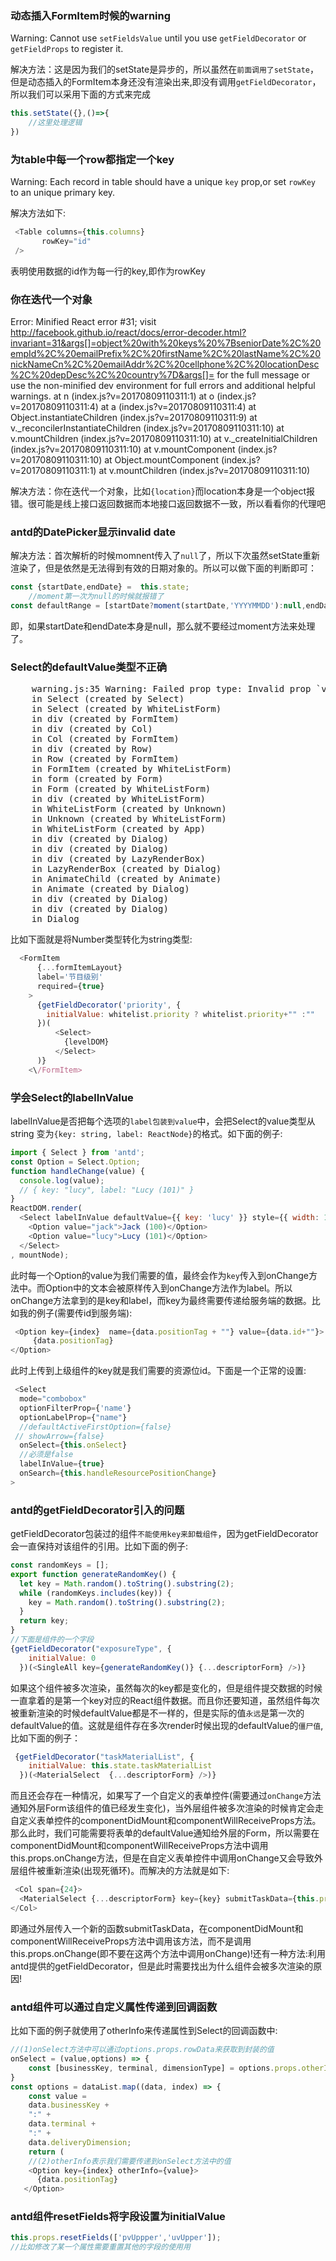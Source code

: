 ### 动态插入FormItem时候的warning
Warning: Cannot use `setFieldsValue` until you use `getFieldDecorator` or `getFieldProps` to register it.

解决方法：这是因为我们的setState是异步的，所以虽然在`前面调用了setState`，但是动态插入的FormItem本身还没有渲染出来,即没有调用`getFieldDecorator`，所以我们可以采用下面的方式来完成

```js
this.setState({},()=>{
    //这里处理逻辑
})
```


### 为table中每一个row都指定一个key
Warning: Each record in table should have a unique `key` prop,or set `rowKey` to an unique primary key.

解决方法如下:

```js
 <Table columns={this.columns}
       rowKey="id"
 />
```
表明使用数据的id作为每一行的key,即作为rowKey

### 你在迭代一个对象
Error: Minified React error #31; visit http://facebook.github.io/react/docs/error-decoder.html?invariant=31&args[]=object%20with%20keys%20%7BseniorDate%2C%20empId%2C%20emailPrefix%2C%20firstName%2C%20lastName%2C%20nickNameCn%2C%20emailAddr%2C%20cellphone%2C%20locationDesc%2C%20depDesc%2C%20country%7D&args[]= for the full message or use the non-minified dev environment for full errors and additional helpful warnings.
    at n (index.js?v=20170809110311:1)
    at o (index.js?v=20170809110311:4)
    at a (index.js?v=20170809110311:4)
    at Object.instantiateChildren (index.js?v=20170809110311:9)
    at v._reconcilerInstantiateChildren (index.js?v=20170809110311:10)
    at v.mountChildren (index.js?v=20170809110311:10)
    at v._createInitialChildren (index.js?v=20170809110311:10)
    at v.mountComponent (index.js?v=20170809110311:10)
    at Object.mountComponent (index.js?v=20170809110311:1)
    at v.mountChildren (index.js?v=20170809110311:10)

解决方法：你在迭代一个对象，比如`{location}`而location本身是一个object报错。很可能是线上接口返回数据而本地接口返回数据不一致，所以看看你的代理吧

### antd的DatePicker显示invalid date
解决方法：首次解析的时候momnent传入了`null`了，所以下次虽然setState重新渲染了，但是依然是无法得到有效的日期对象的。所以可以做下面的判断即可：

```js
const {startDate,endDate} =  this.state;
    //moment第一次为null的时候就报错了
const defaultRange = [startDate?moment(startDate,'YYYYMMDD'):null,endDate ? moment(endDate,'YYYYMMDD'):null];
```
即，如果startDate和endDate本身是null，那么就不要经过moment方法来处理了。

### Select的defaultValue类型不正确
<pre>
    warning.js:35 Warning: Failed prop type: Invalid prop `value` supplied to `Select`.
    in Select (created by Select)
    in Select (created by WhiteListForm)
    in div (created by FormItem)
    in div (created by Col)
    in Col (created by FormItem)
    in div (created by Row)
    in Row (created by FormItem)
    in FormItem (created by WhiteListForm)
    in form (created by Form)
    in Form (created by WhiteListForm)
    in div (created by WhiteListForm)
    in WhiteListForm (created by Unknown)
    in Unknown (created by WhiteListForm)
    in WhiteListForm (created by App)
    in div (created by Dialog)
    in div (created by Dialog)
    in div (created by LazyRenderBox)
    in LazyRenderBox (created by Dialog)
    in AnimateChild (created by Animate)
    in Animate (created by Dialog)
    in div (created by Dialog)
    in div (created by Dialog)
    in Dialog
</pre>
比如下面就是将Number类型转化为string类型:
```js
  <FormItem
      {...formItemLayout}
      label='节目级别'
      required={true}
    >
      {getFieldDecorator('priority', {
        initialValue: whitelist.priority ? whitelist.priority+"" :""
      })(
          <Select>
            {levelDOM}
          </Select>
      )}
    <\/FormItem>
```

### 学会Select的labelInValue
labelInValue是否把每个选项的`label包装到value`中，会把Select的value类型从string 变为`{key: string, label: ReactNode}`的格式。如下面的例子:
```js
import { Select } from 'antd';
const Option = Select.Option;
function handleChange(value) {
  console.log(value); 
  // { key: "lucy", label: "Lucy (101)" }
}
ReactDOM.render(
  <Select labelInValue defaultValue={{ key: 'lucy' }} style={{ width: 120 }} onChange={handleChange}>
    <Option value="jack">Jack (100)</Option>
    <Option value="lucy">Lucy (101)</Option>
  </Select>
, mountNode);
```
此时每一个Option的value为我们需要的值，最终会作为`key`传入到onChange方法中。而Option中的文本会被原样传入到onChange方法作为label。所以onChange方法拿到的是key和label，而key为最终需要传递给服务端的数据。比如我的例子(需要传id到服务端):
```js
 <Option key={index}  name={data.positionTag + ""} value={data.id+""}>
     {data.positionTag}
</Option>
```
此时上传到上级组件的key就是我们需要的资源位id。下面是一个正常的设置:
```js
 <Select
  mode="combobox"
  optionFilterProp={'name'}
  optionLabelProp={"name"}
  //defaultActiveFirstOption={false}
 // showArrow={false}
  onSelect={this.onSelect}
  //必须是false
  labelInValue={true}
  onSearch={this.handleResourcePositionChange}
>
```

### antd的getFieldDecorator引入的问题
getFieldDecorator包装过的组件`不能使用key来卸载组件`，因为getFieldDecorator会一直保持对该组件的引用。比如下面的例子:
```js
const randomKeys = [];
export function generateRandomKey() {
  let key = Math.random().toString().substring(2);
  while (randomKeys.includes(key)) {
    key = Math.random().toString().substring(2);
  }
  return key;
}
//下面是组件的一个字段
{getFieldDecorator("exposureType", {
    initialValue: 0
  })(<SingleAll key={generateRandomKey()} {...descriptorForm} />)}
```
如果这个组件被多次渲染，虽然每次的key都是变化的，但是组件提交数据的时候一直拿着的是第一个key对应的React组件数据。而且你还要知道，虽然组件每次被重新渲染的时候defaultValue都是不一样的，但是实际的值`永远`是第一次的defaultValue的值。这就是组件存在多次render时候出现的defaultValue的`僵尸值`,比如下面的例子：
```js
 {getFieldDecorator("taskMaterialList", {
    initialValue: this.state.taskMaterialList
  })(<MaterialSelect  {...descriptorForm} />)}
```
而且还会存在一种情况，如果写了一个自定义的表单控件(需要通过`onChange`方法通知外层Form该组件的值已经发生变化)，当外层组件被多次渲染的时候肯定会走自定义表单控件的componentDidMount和componentWillReceiveProps方法。那么此时，我们可能需要将表单的defaultValue通知给外层的Form，所以需要在componentDidMount和componentWillReceiveProps方法中调用this.props.onChange方法，但是在自定义表单控件中调用onChange又会导致外层组件被重新渲染(出现死循环)。而解决的方法就是如下:
```js
 <Col span={24}>
  <MaterialSelect {...descriptorForm} key={key} submitTaskData={this.props.submitTaskData} defaultTaskMaterialList={defaultTaskMaterialList}/>
</Col>
```
即通过外层传入一个新的函数submitTaskData，在componentDidMount和componentWillReceiveProps方法中调用该方法，而不是调用this.props.onChange(即不要在这两个方法中调用onChange)!还有一种方法:利用antd提供的getFieldDecorator，但是此时需要找出为什么组件会被多次渲染的原因!


### antd组件可以通过自定义属性传递到回调函数
比如下面的例子就使用了otherInfo来传递属性到Select的回调函数中:
```js
//(1)onSelect方法中可以通过options.props.rowData来获取到封装的值
onSelect = (value,options) => {
    const [businessKey, terminal, dimensionType] = options.props.otherInfo.split(":");
}
const options = dataList.map((data, index) => {
    const value =
    data.businessKey +
    ":" +
    data.terminal +
    ":" +
    data.deliveryDimension;
    return (
    //(2)otherInfo表示我们需要传递到onSelect方法中的值
    <Option key={index} otherInfo={value}>
      {data.positionTag}
   </Option>
```

### antd组件resetFields将字段设置为initialValue
```js
this.props.resetFields(['pvUppper','uvUpper']);
//比如修改了某一个属性需要重置其他的字段的使用用
```

